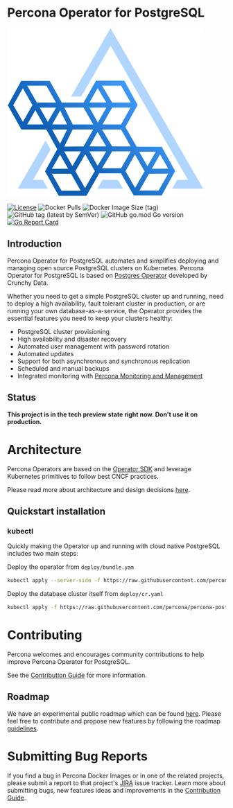 # Percona Operator for PostgreSQL

![Percona Kubernetes Operators](kubernetes.svg)

[![License](https://img.shields.io/badge/License-Apache%202.0-blue.svg)](https://opensource.org/licenses/Apache-2.0)
![Docker Pulls](https://img.shields.io/docker/pulls/percona/percona-postgresql-operator)
![Docker Image Size (tag)](https://img.shields.io/docker/image-size/percona/percona-postgresql-operator/2)
![GitHub tag (latest by SemVer)](https://img.shields.io/github/v/tag/percona/percona-postgresql-operator?include_prereleases&sort=semver)
![GitHub go.mod Go version](https://img.shields.io/github/go-mod/go-version/percona/percona-postgresql-operator)
[![Go Report Card](https://goreportcard.com/badge/github.com/percona/percona-postgresql-operator)](https://goreportcard.com/report/github.com/percona/percona-postgresql-operator)

## Introduction

Percona Operator for PostgreSQL automates and simplifies deploying and managing open source PostgreSQL clusters on Kubernetes. Percona Operator for PostgreSQL is based on [Postgres Operator](https://crunchydata.github.io/postgres-operator/latest/) developed by Crunchy Data.

Whether you need to get a simple PostgreSQL cluster up and running, need to deploy a high availability, fault tolerant cluster in production, or are running your own database-as-a-service, the Operator provides the essential features you need to keep your clusters healthy:

- PostgreSQL cluster provisioning
- High availability and disaster recovery
- Automated user management with password rotation
- Automated updates
- Support for both asynchronous and synchronous replication
- Scheduled and manual backups
- Integrated monitoring with [Percona Monitoring and Management](https://www.percona.com/software/database-tools/percona-monitoring-and-management)

## Status

**This project is in the tech preview state right now. Don't use it on production.**

# Architecture

Percona Operators are based on the [Operator SDK](https://github.com/operator-framework/operator-sdk) and leverage Kubernetes primitives to follow best CNCF practices.

Please read more about architecture and design decisions [here](https://docs.percona.com/percona-operator-for-postgresql/2.0/architecture.html).

## Quickstart installation

### kubectl

Quickly making the Operator up and running with cloud native PostgreSQL includes two main steps:

Deploy the operator from `deploy/bundle.yam`

```sh
kubectl apply --server-side -f https://raw.githubusercontent.com/percona/percona-postgresql-operator/main/deploy/bundle.yaml
```

Deploy the database cluster itself from `deploy/cr.yaml`

```sh
kubectl apply -f https://raw.githubusercontent.com/percona/percona-postgresql-operator/main/deploy/cr.yaml
```

# Contributing

Percona welcomes and encourages community contributions to help improve Percona Operator for PostgreSQL.

See the [Contribution Guide](CONTRIBUTING.md) for more information.

## Roadmap

We have an experimental public roadmap which can be found [here](https://github.com/percona/roadmap/projects/1). Please feel free to contribute and propose new features by following the roadmap [guidelines](https://github.com/percona/roadmap).

# Submitting Bug Reports

If you find a bug in Percona Docker Images or in one of the related projects, please submit a report to that project's [JIRA](https://jira.percona.com/browse/K8SPG) issue tracker. Learn more about submitting bugs, new features ideas and improvements in the [Contribution Guide](CONTRIBUTING.md).
